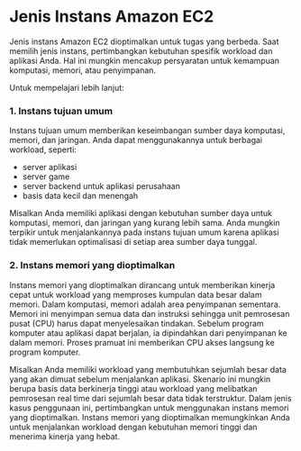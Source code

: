 # Jenis Instans Amazon EC2
Jenis instans Amazon EC2 dioptimalkan untuk tugas yang berbeda. Saat memilih jenis instans, pertimbangkan kebutuhan spesifik workload dan aplikasi Anda. Hal ini mungkin mencakup persyaratan untuk kemampuan komputasi, memori, atau penyimpanan.

Untuk mempelajari lebih lanjut:

### 1. Instans tujuan umum

Instans tujuan umum memberikan keseimbangan sumber daya komputasi, memori, dan jaringan. Anda dapat menggunakannya untuk berbagai workload, seperti:

- server aplikasi
- server game
- server backend untuk aplikasi perusahaan
- basis data kecil dan menengah

Misalkan Anda memiliki aplikasi dengan kebutuhan sumber daya untuk komputasi, memori, dan jaringan yang kurang lebih sama. Anda mungkin terpikir untuk menjalankannya pada instans tujuan umum karena aplikasi tidak memerlukan optimalisasi di setiap area sumber daya tunggal.

### 2. Instans memori yang dioptimalkan
Instans memori yang dioptimalkan dirancang untuk memberikan kinerja cepat untuk workload yang memproses kumpulan data besar dalam memori. Dalam komputasi, memori adalah area penyimpanan sementara. Memori ini menyimpan semua data dan instruksi sehingga unit pemrosesan pusat (CPU) harus dapat menyelesaikan tindakan. Sebelum program komputer atau aplikasi dapat berjalan, ia dipindahkan dari penyimpanan ke dalam memori. Proses pramuat ini memberikan CPU akses langsung ke program komputer.



Misalkan Anda memiliki workload yang membutuhkan sejumlah besar data yang akan dimuat sebelum menjalankan aplikasi. Skenario ini mungkin berupa basis data berkinerja tinggi atau workload yang melibatkan pemrosesan real time dari sejumlah besar data tidak terstruktur. Dalam jenis kasus penggunaan ini, pertimbangkan untuk menggunakan instans memori yang dioptimalkan. Instans memori yang dioptimalkan memungkinkan Anda untuk menjalankan workload dengan kebutuhan memori tinggi dan menerima kinerja yang hebat.
